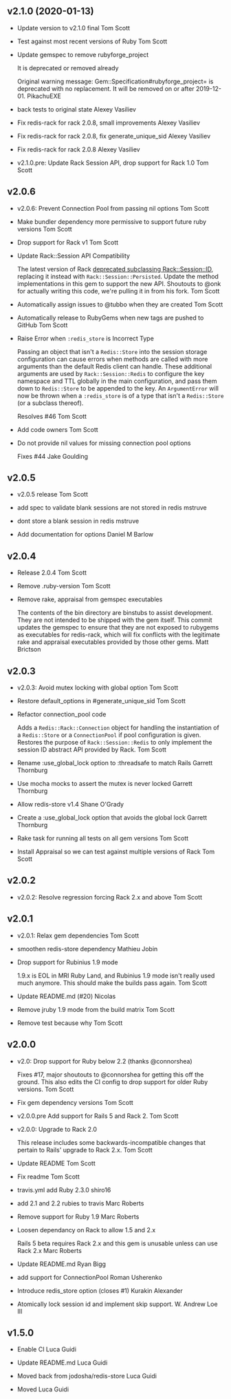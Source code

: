 v2.1.0 (2020-01-13)
--------------------------------------------------------------------------------

*   Update version to v2.1.0 final
    Tom Scott

*   Test against most recent versions of Ruby
    Tom Scott

*   Update gemspec to remove rubyforge_project

    It is deprecated or removed already

    Original warning message:
    Gem::Specification#rubyforge_project= is deprecated with no replacement. It will be removed on or after 2019-12-01.
    PikachuEXE

*   back tests to original state
    Alexey Vasiliev

*   Fix redis-rack for rack 2.0.8, small improvements
    Alexey Vasiliev

*   Fix redis-rack for rack 2.0.8, fix generate_unique_sid
    Alexey Vasiliev

*   Fix redis-rack for rack 2.0.8
    Alexey Vasiliev

*   v2.1.0.pre: Update Rack Session API, drop support for Rack 1.0
    Tom Scott

v2.0.6
--------------------------------------------------------------------------------

*   v2.0.6: Prevent Connection Pool from passing nil options
    Tom Scott

*   Make bundler dependency more permissive to support future ruby versions
    Tom Scott

*   Drop support for Rack v1
    Tom Scott

*   Update Rack::Session API Compatibility

    The latest version of Rack [deprecated subclassing Rack::Session::ID](https://github.com/rack/rack/blob/master/lib/rack/session/abstract/id.rb#L412-L419),
    replacing it instead with `Rack::Session::Persisted`. Update the method
    implementations in this gem to support the new API. Shoutouts to @onk
    for actually writing this code, we're pulling it in from his fork.
    Tom Scott

*   Automatically assign issues to @tubbo when they are created
    Tom Scott

*   Automatically release to RubyGems when new tags are pushed to GitHub
    Tom Scott

*   Raise Error when `:redis_store` is Incorrect Type

    Passing an object that isn't a `Redis::Store` into the session storage
    configuration can cause errors when methods are called with more
    arguments than the default Redis client can handle. These additional
    arguments are used by `Rack::Session::Redis` to configure the key
    namespace and TTL globally in the main configuration, and pass them down
    to `Redis::Store` to be appended to the key. An `ArgumentError` will now
    be thrown when a `:redis_store` is of a type that isn't a `Redis::Store`
    (or a subclass thereof).

    Resolves #46
    Tom Scott

*   Add code owners
    Tom Scott

*   Do not provide nil values for missing connection pool options

    Fixes #44
    Jake Goulding

v2.0.5
--------------------------------------------------------------------------------

*   v2.0.5 release
    Tom Scott

*   add spec to validate blank sessions are not stored in redis
    mstruve

*   dont store a blank session in redis
    mstruve

*   Add documentation for options
    Daniel M Barlow

v2.0.4
--------------------------------------------------------------------------------

*   Release 2.0.4
    Tom Scott

*   Remove .ruby-version
    Tom Scott

*   Remove rake, appraisal from gemspec executables

    The contents of the bin directory are binstubs to assist development.
    They are not intended to be shipped with the gem itself. This commit
    updates the gemspec to ensure that they are not exposed to rubygems as
    executables for redis-rack, which will fix conflicts with the legitimate
    rake and appraisal executables provided by those other gems.
    Matt Brictson

v2.0.3
--------------------------------------------------------------------------------

*   v2.0.3: Avoid mutex locking with global option
    Tom Scott

*   Restore default_options in #generate_unique_sid
    Tom Scott

*   Refactor connection_pool code

    Adds a `Redis::Rack::Connection` object for handling the instantiation
    of a `Redis::Store` or a `ConnectionPool` if pool configuration is
    given. Restores the purpose of `Rack::Session::Redis` to only implement
    the session ID abstract API provided by Rack.
    Tom Scott

*   Rename :use_global_lock option to :threadsafe to match Rails
    Garrett Thornburg

*   Use mocha mocks to assert the mutex is never locked
    Garrett Thornburg

*   Allow redis-store v1.4
    Shane O'Grady

*   Create a :use_global_lock option that avoids the global lock
    Garrett Thornburg

*   Rake task for running all tests on all gem versions
    Tom Scott

*   Install Appraisal so we can test against multiple versions of Rack
    Tom Scott

v2.0.2
--------------------------------------------------------------------------------

*   v2.0.2: Resolve regression forcing Rack 2.x and above
    Tom Scott

v2.0.1
--------------------------------------------------------------------------------

*   v2.0.1: Relax gem dependencies
    Tom Scott

*   smoothen redis-store dependency
    Mathieu Jobin

*   Drop support for Rubinius 1.9 mode

    1.9.x is EOL in MRI Ruby Land, and Rubinius 1.9 mode isn't really used
    much anymore. This should make the builds pass again.
    Tom Scott

*   Update README.md (#20)
    Nicolas

*   Remove jruby 1.9 mode from the build matrix
    Tom Scott

*   Remove test because why
    Tom Scott

v2.0.0
--------------------------------------------------------------------------------

*   v2.0: Drop support for Ruby below 2.2 (thanks @connorshea)

    Fixes #17, major shoutouts to @connorshea for getting this off the
    ground. This also edits the CI config to drop support for older Ruby
    versions.
    Tom Scott

*   Fix gem dependency versions
    Tom Scott

*   v2.0.0.pre Add support for Rails 5 and Rack 2.
    Tom Scott

*   v2.0.0: Upgrade to Rack 2.0

    This release includes some backwards-incompatible changes that pertain
    to Rails' upgrade to Rack 2.x.
    Tom Scott

*   Update README
    Tom Scott

*   Fix readme
    Tom Scott

*   travis.yml add Ruby 2.3.0
    shiro16

*   add 2.1 and 2.2 rubies to travis
    Marc Roberts

*   Remove support for Ruby 1.9
    Marc Roberts

*   Loosen dependancy on Rack to allow 1.5 and 2.x

    Rails 5 beta requires Rack 2.x and this gem is unusable unless can use Rack 2.x
    Marc Roberts

*   Update README.md
    Ryan Bigg

*   add support for ConnectionPool
    Roman Usherenko

*   Introduce redis_store option (closes #1)
    Kurakin Alexander

*   Atomically lock session id and implement skip support.
    W. Andrew Loe III

v1.5.0
------

*   Enable CI
    Luca Guidi

*   Update README.md
    Luca Guidi

*   Moved back from jodosha/redis-store
    Luca Guidi

*   Moved
    Luca Guidi
